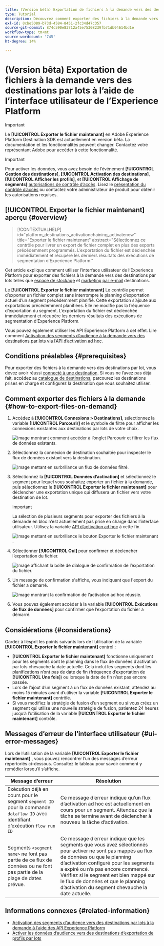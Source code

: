 ```yaml
---
title: (Version bêta) Exportation de fichiers à la demande vers des destinations par lots à l’aide de l’interface utilisateur de l’Experience Platform
type: Tutorial
description: Découvrez comment exporter des fichiers à la demande vers des destinations par lots à l’aide de l’interface utilisateur de l’Experience Platform.
exl-id: 0cbe5089-b73d-4584-8451-2fc34d47c357
source-git-commit: 874c590e83712a45e75308239fb71db04614bd1e
workflow-type: tm+mt
source-wordcount: '745'
ht-degree: 14%

---
```


# (Version bêta) Exportation de fichiers à la demande vers des destinations par lots à l’aide de l’interface utilisateur de l’Experience Platform

>[!IMPORTANT]
>
>Le **[!UICONTROL Exporter le fichier maintenant]** en Adobe Experience Platform Destination SDK est actuellement en version bêta. La documentation et les fonctionnalités peuvent changer.
>Contactez votre représentant Adobe pour accéder à cette fonctionnalité.

>[!IMPORTANT]
> 
>Pour activer les données, vous avez besoin de l’événement **[!UICONTROL Gestion des destinations]**, **[!UICONTROL Activation des destinations]**, **[!UICONTROL Afficher les profils]**, et **[!UICONTROL Affichage de segments]** [autorisations de contrôle d’accès](/help/access-control/home.md#permissions). Lisez le [présentation du contrôle d’accès](/help/access-control/ui/overview.md) ou contactez votre administrateur de produit pour obtenir les autorisations requises.

## **[!UICONTROL Exporter le fichier maintenant]** aperçu {#overview}

>[!CONTEXTUALHELP]
>id="platform_destinations_activationchaining_activatenow"
>title="Exporter le fichier maintenant"
>abstract="Sélectionnez ce contrôle pour livrer un export de fichier complet en plus des exports précédemment programmés. L’exportation du fichier est déclenchée immédiatement et récupère les derniers résultats des exécutions de segmentation d’Experience Platform."

Cet article explique comment utiliser l’interface utilisateur de l’Experience Platform pour exporter des fichiers à la demande vers des destinations par lots telles que [espace de stockage](/help/destinations/catalog/cloud-storage/overview.md) et [marketing par e-mail](/help/destinations/catalog/email-marketing/overview.md) destinations.

Le **[!UICONTROL Exporter le fichier maintenant]** Le contrôle permet d’exporter un fichier complet sans interrompre le planning d’exportation actuel d’un segment précédemment planifié. Cette exportation s’ajoute aux exportations précédemment planifiées. Elle ne modifie pas la fréquence d’exportation du segment. L’exportation du fichier est déclenchée immédiatement et récupère les derniers résultats des exécutions de segmentation d’Experience Platform.

Vous pouvez également utiliser les API Experience Platform à cet effet. Lire comment [Activation des segments d’audience à la demande vers des destinations par lots via l’API d’activation ad hoc](/help/destinations/api/ad-hoc-activation-api.md).

## Conditions préalables {#prerequisites}

Pour exporter des fichiers à la demande vers des destinations par lot, vous devez avoir réussi [connecté à une destination](./connect-destination.md). Si vous ne l’avez pas déjà fait, accédez au [catalogue de destinations](../catalog/overview.md), parcourez les destinations prises en charge et configurez la destination que vous souhaitez utiliser.

## Comment exporter des fichiers à la demande {#how-to-export-files-on-demand}

1. Accédez à **[!UICONTROL Connexions > Destinations]**, sélectionnez la variable **[!UICONTROL Parcourir]** et le symbole de filtre pour afficher les connexions existantes aux destinations par lots de votre choix.

   ![Image montrant comment accéder à l’onglet Parcourir et filtrer les flux de données existants.](../assets/ui/activate-on-demand/browse-tab.png)

2. Sélectionnez la connexion de destination souhaitée pour inspecter le flux de données existant vers la destination.

   ![Image mettant en surbrillance un flux de données filtré.](../assets/ui/activate-on-demand/filtered-dataflow.png)

3. Sélectionnez la **[!UICONTROL Données d’activation]** et sélectionnez le segment pour lequel vous souhaitez exporter un fichier à la demande, puis sélectionnez le **[!UICONTROL Exporter le fichier maintenant]** pour déclencher une exportation unique qui diffusera un fichier vers votre destination de lot.

   >[!IMPORTANT]
   >
   >La sélection de plusieurs segments pour exporter des fichiers à la demande en bloc n’est actuellement pas prise en charge dans l’interface utilisateur. Utilisez la variable [API d’activation ad hoc](/help/destinations/api/ad-hoc-activation-api.md) à cette fin.

   ![Image mettant en surbrillance le bouton Exporter le fichier maintenant .](../assets/ui/activate-on-demand/activate-segment-on-demand.png)

4. Sélectionner **[!UICONTROL Oui]** pour confirmer et déclencher l’exportation du fichier.

   ![Image affichant la boîte de dialogue de confirmation de l’exportation du fichier.](../assets/ui/activate-on-demand/confirm-activation.png)

5. Un message de confirmation s&#39;affiche, vous indiquant que l&#39;export du fichier a démarré.

   ![Image montrant la confirmation de l’activation ad hoc réussie.](../assets/ui/activate-on-demand/ad-hoc-success.png)

6. Vous pouvez également accéder à la variable **[!UICONTROL Exécutions de flux de données]** pour confirmer que l’exportation du fichier a démarré.

## Considérations {#considerations}

Gardez à l’esprit les points suivants lors de l’utilisation de la variable **[!UICONTROL Exporter le fichier maintenant]** control :

* **[!UICONTROL Exporter le fichier maintenant]** fonctionne uniquement pour les segments dont le planning dans le flux de données d’activation par lots chevauche la date actuelle. Cela inclut les segments dont les planifications n’ont pas de date de fin (fréquence d’exportation de **[!UICONTROL Une fois]**) ou lorsque la date de fin n’est pas encore passée.
* Lors de l’ajout d’un segment à un flux de données existant, attendez au moins 15 minutes avant d’utiliser la variable **[!UICONTROL Exporter le fichier maintenant]** contrôle.
* Si vous modifiez la stratégie de fusion d’un segment ou si vous créez un segment qui utilise une nouvelle stratégie de fusion, patientez 24 heures jusqu’à l’utilisation de la variable **[!UICONTROL Exporter le fichier maintenant]** contrôle.

## Messages d’erreur de l’interface utilisateur {#ui-error-messages}

Lors de l’utilisation de la variable **[!UICONTROL Exporter le fichier maintenant]** , vous pouvez rencontrer l’un des messages d’erreur répertoriés ci-dessous. Consultez le tableau pour savoir comment y remédier lorsqu’il s’affiche.

| Message d’erreur | Résolution |
|---------|----------|
| Exécution déjà en cours pour le segment `segment ID` pour la commande `dataflow ID` avec identifiant d’exécution `flow run ID` | Ce message d’erreur indique qu’un flux d’activation ad hoc est actuellement en cours pour un segment. Attendez que la tâche se termine avant de déclencher à nouveau la tâche d’activation. |
| Segments `<segment name>` ne font pas partie de ce flux de données ou ne font pas partie de la plage de dates prévue. | Ce message d’erreur indique que les segments que vous avez sélectionnés pour activer ne sont pas mappés au flux de données ou que le planning d’activation configuré pour les segments a expiré ou n’a pas encore commencé. Vérifiez si le segment est bien mappé sur le flux de données et que le planning d’activation du segment chevauche la date actuelle. |

## Informations connexes {#related-information}

* [Activation des segments d’audience vers des destinations par lots à la demande à l’aide des API Experience Platform](/help/destinations/api/ad-hoc-activation-api.md)
* [Activer les données d’audience vers des destinations d’exportation de profils par lots](/help/destinations/ui/activate-batch-profile-destinations.md)
